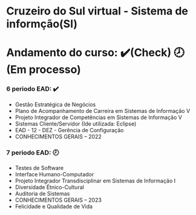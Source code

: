 # Cruzeiro do Sul virtual - Sistema de informção(SI) 


# Andamento do curso: ✔️(Check) 🕗(Em processo)


  ### 6 periodo EAD: ✔️
  - Gestão Estratégica de Negócios
  - Plano de Acompanhamento de Carreira em Sistemas de Informação V
  - Projeto Integrador de Competências em Sistemas de Informação V
  - Sistemas Cliente/Servidor (Ide utilizada: Eclipse)
  - EAD - 12 - DEZ - Gerência de Configuração
  - CONHECIMENTOS GERAIS – 2022

  ### 7 periodo EAD: 🕗
  - Testes de Software
  - Interface Humano-Computador
  - Projeto Integrador Transdisciplinar em Sistemas de Informação I 
  - Diversidade Étnico-Cultural
  - Auditoria de Sistemas
  - CONHECIMENTOS GERAIS – 2023
  - Felicidade e Qualidade de Vida

